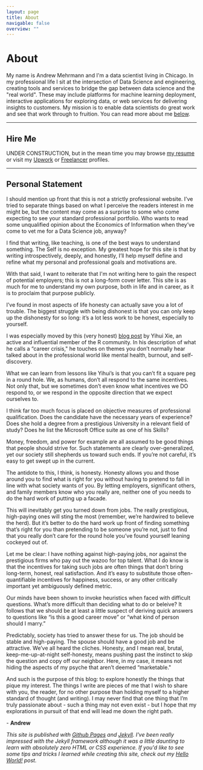 ```yaml
---
layout: page
title: About
navigable: false
overview: ""
---
```


# About

My name is Andrew Mehrmann and I'm a data scientist living in Chicago. In my professional life I sit at the intersection of Data Science and engineering, creating tools and services to bridge the gap between data science and the "real world". These may include platforms for machine learning deployment, interactive applications for exploring data, or web services for delivering insights to customers. My mission is to enable data scientists do great work and see that work through to fruition. You can read more about me [below](#personal-statement).

<hr>

## Hire Me

UNDER CONSTRUCTION, but in the mean time you may browse [my resume]({{site.resume}}) or visit my [Upwork](https://www.upwork.com/o/profiles/users/_~015b2f06ef4fb3979f/) or [Freelancer](https://www.freelancer.com/u/andrewmehrmann) profiles.

<hr>

## Personal Statement

I should mention up front that this is not a strictly professional website. I’ve tried to
separate things based on what I perceive the readers interest in me might be, but the
content may come as a surprise to some who come expecting to see your standard professional
portfolio. Who wants to read some unqualified opinion about the Economics of Information when
they’ve come to vet me for a Data Science job, anyway?

I find that writing, like teaching, is one of the best ways to understand something. The
Self is no exception. My greatest hope for this site is that by writing introspectively,
deeply, and honestly, I’ll help myself define and refine what my personal and professional
goals and motivations are.

With that said, I want to reiterate that I'm not writing here to gain the respect of
potential employers; this is not a long-form cover letter. This site is as much for me
to understand my own purpose, both in life and in career, as it is to proclaim that purpose
publicly.

I’ve found in most aspects of life honesty can actually save you a lot of trouble. The biggest
struggle with being dishonest is that you can only keep up the dishonesty for so long: it’s a
lot less work to be honest, especially to yourself.

I was especially moved by this (very honest) [blog post](https://yihui.name/en/2018/02/career-crisis/)
by Yihui Xie, an active and influential member of the R community. In his description of what
he calls a “career crisis," he touches on themes you don’t normally hear talked about in the professional
world like mental health, burnout, and self-discovery.

What we can learn from lessons like Yihui’s is that you can’t fit a square peg in a round hole. We,
as humans, don’t all respond to the same incentives. Not only that, but we sometimes don’t even know
what incentives we DO respond to, or we respond in the opposite direction that we expect ourselves to.

I think far too much focus is placed on objective measures of professional qualification. Does the
candidate have the necessary years of experience? Does she hold a degree from a prestigious University
in a relevant field of study? Does he list the Microsoft Office suite as one of his Skills?

Money, freedom, and power for example are all assumed to be good things that people should strive for.
Such statements are clearly over-generalized, yet our society still shepherds us toward such ends. If
you’re not careful, it’s easy to get swept up in the current.

The antidote to this, I think, is honesty. Honesty allows you and those around you to find what is right
for you without having to pretend to fall in line with what society wants of you. By letting employers,
significant others, and family members know who you really are, neither one of you needs to do the hard
work of putting up a facade.

This will inevitably get you turned down from jobs. The really prestigious, high-paying ones will sting
the most (remember, we’re hardwired to believe the herd). But it’s better to do the hard work up front
of finding something that’s right for you than pretending to be someone you’re not, just to find that you
really don’t care for the round hole you’ve found yourself leaning cockeyed out of.

Let me be clear: I have nothing against high-paying jobs, nor against the prestigious firms who pay out the
wazoo for top talent. What I do know is that the incentives for taking such jobs are often things that
don’t bring long-term, honest, real satisfaction. And it’s easy to substitute those often-quantifiable
incentives for happiness, success, or any other critically important yet ambiguously defined metric.

Our minds have been shown to invoke heuristics when faced with difficult questions. What’s more difficult
than deciding what to do or beleive? It follows that we should be at least a little suspect of deriving
quick answers to questions like “is this a good career move” or “what kind of person should I marry.”

Predictably, society has tried to answer these for us. The job should be stable and high-paying. The spouse
should have a good job and be attractive. We’ve all heard the cliches. Honesty, and I mean real, brutal,
keep-me-up-at-night self-honesty, means pushing past the instinct to skip the question and copy off our
neighbor. Here, in my case, it means not hiding the aspects of my psyche that aren’t deemed “marketable."

And such is the purpose of this blog: to explore honestly the things that pique my interest. The things
I write are pieces of me that I wish to share with you, the reader, for no other purpose than holding
myself to a higher standard of thought (and writing). I may never find that one thing that I’m truly
passionate about - such a thing may not even exist - but I hope that my explorations in pursuit of that
end will lead me down the right path.

\- **Andrew**

*This site is published with <a href="https://pages.github.com/">Github Pages</a> and <a href="https://jekyllrb.com/">Jekyll</a>. I've been really impressed with the Jekyll framework although it was a little daunting to learn with absolutely zero HTML or CSS experience. If you'd like to see some tips and tricks I learned while creating this site, check out my <a href='/jekyll/2016/03/19/welcome-to-jekyll.html'>Hello World!</a> post.*
